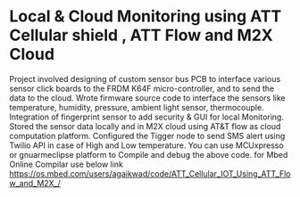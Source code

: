 # Local & Cloud Monitoring using ATT Cellular shield , ATT Flow and M2X Cloud 
Project involved designing of custom sensor bus PCB to interface various sensor click boards to the FRDM K64F micro-controller, and to send the data to the cloud.  Wrote firmware source code to interface the sensors like temperature, humidity, pressure, ambient light sensor, thermocouple.  Integration of fingerprint sensor to add security &amp; GUI for local Monitoring.  Stored the sensor data locally and in M2X cloud using AT&amp;T flow as cloud computation platform.  Configured the Tigger node to send SMS alert using Twilio API in case of High and Low temperature.
You can use MCUxpresso or gnuarmeclipse platform to Compile and debug the above code.
for Mbed Online Compilar use below link
https://os.mbed.com/users/agaikwad/code/ATT_Cellular_IOT_Using_ATT_Flow_and_M2X_/
